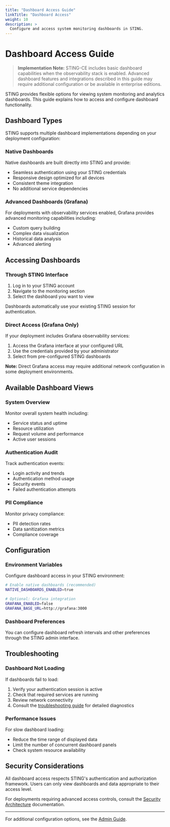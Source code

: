 ```yaml
---
title: "Dashboard Access Guide"
linkTitle: "Dashboard Access"
weight: 10
description: >
  Configure and access system monitoring dashboards in STING.
---
```


# Dashboard Access Guide

> **Implementation Note:** STING-CE includes basic dashboard capabilities when the observability stack is enabled. Advanced dashboard features and integrations described in this guide may require additional configuration or be available in enterprise editions.

STING provides flexible options for viewing system monitoring and analytics dashboards. This guide explains how to access and configure dashboard functionality.

## Dashboard Types

STING supports multiple dashboard implementations depending on your deployment configuration:

### Native Dashboards

Native dashboards are built directly into STING and provide:
- Seamless authentication using your STING credentials
- Responsive design optimized for all devices
- Consistent theme integration
- No additional service dependencies

### Advanced Dashboards (Grafana)

For deployments with observability services enabled, Grafana provides advanced monitoring capabilities including:
- Custom query building
- Complex data visualization
- Historical data analysis
- Advanced alerting

## Accessing Dashboards

### Through STING Interface

1. Log in to your STING account
2. Navigate to the monitoring section
3. Select the dashboard you want to view

Dashboards automatically use your existing STING session for authentication.

### Direct Access (Grafana Only)

If your deployment includes Grafana observability services:

1. Access the Grafana interface at your configured URL
2. Use the credentials provided by your administrator
3. Select from pre-configured STING dashboards

**Note:** Direct Grafana access may require additional network configuration in some deployment environments.

## Available Dashboard Views

### System Overview
Monitor overall system health including:
- Service status and uptime
- Resource utilization
- Request volume and performance
- Active user sessions

### Authentication Audit
Track authentication events:
- Login activity and trends
- Authentication method usage
- Security events
- Failed authentication attempts

### PII Compliance
Monitor privacy compliance:
- PII detection rates
- Data sanitization metrics
- Compliance coverage

## Configuration

### Environment Variables

Configure dashboard access in your STING environment:

```bash
# Enable native dashboards (recommended)
NATIVE_DASHBOARDS_ENABLED=true

# Optional: Grafana integration
GRAFANA_ENABLED=false
GRAFANA_BASE_URL=http://grafana:3000
```

### Dashboard Preferences

You can configure dashboard refresh intervals and other preferences through the STING admin interface.

## Troubleshooting

### Dashboard Not Loading

If dashboards fail to load:

1. Verify your authentication session is active
2. Check that required services are running
3. Review network connectivity
4. Consult the [troubleshooting guide](/docs/troubleshooting/) for detailed diagnostics

### Performance Issues

For slow dashboard loading:

- Reduce the time range of displayed data
- Limit the number of concurrent dashboard panels
- Check system resource availability

## Security Considerations

All dashboard access respects STING's authentication and authorization framework. Users can only view dashboards and data appropriate to their access level.

For deployments requiring advanced access controls, consult the [Security Architecture](/docs/architecture/security-architecture/) documentation.

---

For additional configuration options, see the [Admin Guide](/docs/guides/admin-guide/).
